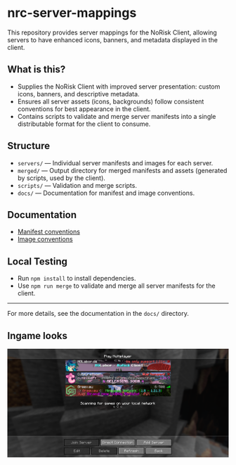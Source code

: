 # nrc-server-mappings

This repository provides server mappings for the NoRisk Client, allowing servers to have enhanced icons, banners, and metadata displayed in the client.

## What is this?
- Supplies the NoRisk Client  with improved server presentation: custom icons, banners, and descriptive metadata.
- Ensures all server assets (icons, backgrounds) follow consistent conventions for best appearance in the client.
- Contains scripts to validate and merge server manifests into a single distributable format for the client to consume.

## Structure
- `servers/` — Individual server manifests and images for each server.
- `merged/` — Output directory for merged manifests and assets (generated by scripts, used by the client).
- `scripts/` — Validation and merge scripts.
- `docs/` — Documentation for manifest and image conventions.

## Documentation
- [Manifest conventions](docs/manifest.md)
- [Image conventions](docs/conventions.md)

## Local Testing
- Run `npm install` to install dependencies.
- Use `npm run merge` to validate and merge all server manifests for the client.

---
For more details, see the documentation in the `docs/` directory.

## Ingame looks

![readme exmaple](docs/assets/readme_example.png)
